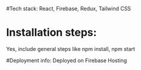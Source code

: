 #Tech stack:
React, Firebase, Redux, Tailwind CSS

# Installation steps:
Yes, include general steps like npm install, npm start

#Deployment info:
Deployed on Firebase Hosting
